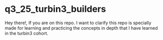 # q3_25_turbin3_builders
Hey there!,
If you are on this repo. I want to clarify this repo is specially made for learning and practicing the concepts in depth that I have learned in the turbin3 cohort.

